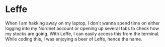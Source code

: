# Leffe

When I am hakking away on my laptop, I don't wanna spend time on either logging into my Nordnet account or opening up several tabs to check how my stocks are going. 
With Leffe, I can easily access this from the terminal. While coding this, I was enjoying a beer of Leffe, hence the name.



